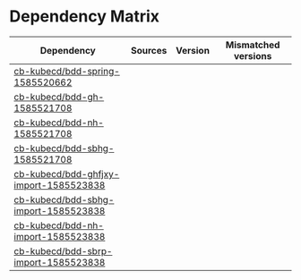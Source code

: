 # Dependency Matrix

Dependency | Sources | Version | Mismatched versions
---------- | ------- | ------- | -------------------
[cb-kubecd/bdd-spring-1585520662](https://github.com/cb-kubecd/bdd-spring-1585520662.git) |  | []() | 
[cb-kubecd/bdd-gh-1585521708](https://github.com/cb-kubecd/bdd-gh-1585521708.git) |  | []() | 
[cb-kubecd/bdd-nh-1585521708](https://github.com/cb-kubecd/bdd-nh-1585521708.git) |  | []() | 
[cb-kubecd/bdd-sbhg-1585521708](https://github.com/cb-kubecd/bdd-sbhg-1585521708.git) |  | []() | 
[cb-kubecd/bdd-ghfjxy-import-1585523838](https://github.com/cb-kubecd/bdd-ghfjxy-import-1585523838.git) |  | []() | 
[cb-kubecd/bdd-sbhg-import-1585523838](https://github.com/cb-kubecd/bdd-sbhg-import-1585523838.git) |  | []() | 
[cb-kubecd/bdd-nh-import-1585523838](https://github.com/cb-kubecd/bdd-nh-import-1585523838.git) |  | []() | 
[cb-kubecd/bdd-sbrp-import-1585523838](https://github.com/cb-kubecd/bdd-sbrp-import-1585523838.git) |  | []() | 
